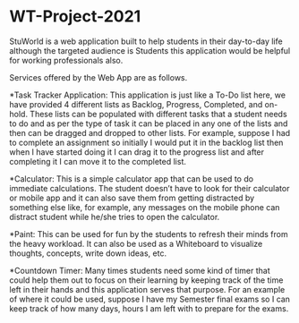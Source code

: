 # WT-Project-2021

StuWorld is a web application built to help students in their day-to-day life although the targeted audience is Students this application would be helpful for working professionals also.

Services offered by the Web App are as follows.

*Task Tracker Application: This application is just like a To-Do list here, we have provided 4 different lists as Backlog, Progress, Completed, and on-hold. These lists can be populated with different tasks that a student needs to do and as per the type of task it can be placed in any one of the lists and then can be dragged and dropped to other lists. For example, suppose I had to complete an assignment so initially I would put it in the backlog list then when I have started doing it I can drag it to the progress list and after completing it I can move it to the completed list.

*Calculator: This is a simple calculator app that can be used to do immediate calculations. The student doesn’t have to look for their calculator or mobile app and it can also save them from getting distracted by something else like, for example, any messages on the mobile phone can distract student while he/she tries to open the calculator.

*Paint: This can be used for fun by the students to refresh their minds from the heavy workload. It can also be used as a Whiteboard to visualize thoughts, concepts, write down ideas, etc.

*Countdown Timer: Many times students need some kind of timer that could help them out to focus on their learning by keeping track of the time left in their hands and this application serves that purpose. For an example of where it could be used, suppose I have my Semester final exams so I can keep track of how many days, hours I am left with to prepare for the exams.

